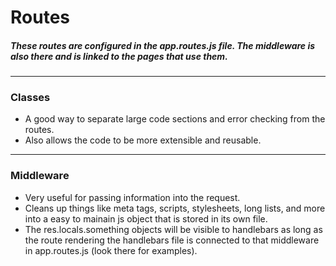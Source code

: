 
# Routes
##### These routes are configured in the app.routes.js file. The middleware is also there and is linked to the pages that use them.

***
### Classes
* A good way to separate large code sections and error checking from the routes.
* Also allows the code to be more extensible and reusable.

***
### Middleware
* Very useful for passing information into the request.
* Cleans up things like meta tags, scripts, stylesheets, long lists, and more into a easy to mainain js object that is stored in its own file.
* The res.locals.something objects will be visible to handlebars as long as the route rendering the handlebars file is connected to that middleware in app.routes.js (look there for examples).